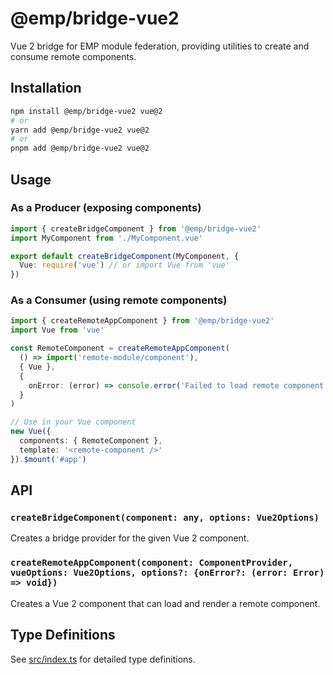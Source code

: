 # @emp/bridge-vue2

Vue 2 bridge for EMP module federation, providing utilities to create and consume remote components.

## Installation

```bash
npm install @emp/bridge-vue2 vue@2
# or
yarn add @emp/bridge-vue2 vue@2
# or
pnpm add @emp/bridge-vue2 vue@2
```

## Usage

### As a Producer (exposing components)

```typescript
import { createBridgeComponent } from '@emp/bridge-vue2'
import MyComponent from './MyComponent.vue'

export default createBridgeComponent(MyComponent, {
  Vue: require('vue') // or import Vue from 'vue'
})
```

### As a Consumer (using remote components)

```typescript
import { createRemoteAppComponent } from '@emp/bridge-vue2'
import Vue from 'vue'

const RemoteComponent = createRemoteAppComponent(
  () => import('remote-module/component'),
  { Vue },
  {
    onError: (error) => console.error('Failed to load remote component', error)
  }
)

// Use in your Vue component
new Vue({
  components: { RemoteComponent },
  template: '<remote-component />'
}).$mount('#app')
```

## API

### `createBridgeComponent(component: any, options: Vue2Options)`

Creates a bridge provider for the given Vue 2 component.

### `createRemoteAppComponent(component: ComponentProvider, vueOptions: Vue2Options, options?: {onError?: (error: Error) => void})`

Creates a Vue 2 component that can load and render a remote component.

## Type Definitions

See [src/index.ts](./src/index.ts) for detailed type definitions.